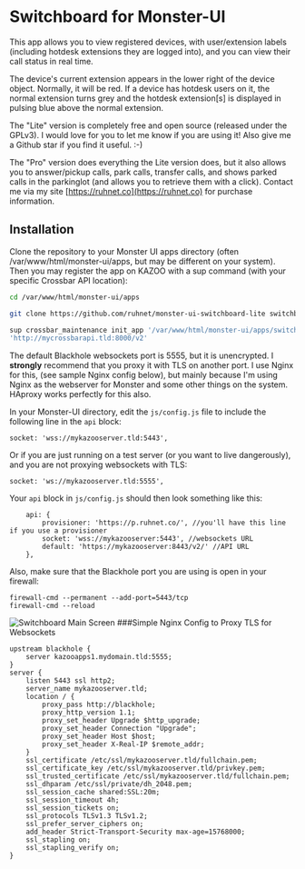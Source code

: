 # Switchboard for Monster-UI

This app allows you to view registered devices, with user/extension labels (including hotdesk extensions they are logged into), and you can view their call status in real time.

The device's current extension appears in the lower right of the device object. Normally, it will be red. If a device has hotdesk users on it, the normal extension turns grey and the hotdesk extension[s] is displayed in pulsing blue above the normal extension.

The "Lite" version is completely free and open source (released under the GPLv3). I would love for you to let me know if you are using it! Also give me a Github star if you find it useful. :-)

The "Pro" version does everything the Lite version does, but it also allows you to answer/pickup calls, park calls, transfer calls, and shows parked calls in the parkinglot (and allows you to retrieve them with a click). Contact me via my site [https://ruhnet.co](https://ruhnet.co) for purchase information.

## Installation
Clone the repository to your Monster UI apps directory (often /var/www/html/monster-ui/apps, but may be different on your system). Then you may register the app on KAZOO with a sup command (with your specific Crossbar API location):

```bash
cd /var/www/html/monster-ui/apps

git clone https://github.com/ruhnet/monster-ui-switchboard-lite switchboard

sup crossbar_maintenance init_app '/var/www/html/monster-ui/apps/switchboard' \
'http://mycrossbarapi.tld:8000/v2'
```
The default Blackhole websockets port is 5555, but it is unencrypted. I **strongly** recommend that you proxy it with TLS on another port. I use Nginx for this, (see sample Nginx config below), but mainly because I'm using Nginx as the webserver for Monster and some other things on the system. HAproxy works perfectly for this also.

In your Monster-UI directory, edit the `js/config.js` file to include the following line in the `api` block:
```
socket: 'wss://mykazooserver.tld:5443',
```

Or if you are just running on a test server (or you want to live dangerously), and you are not proxying websockets with TLS:
```
socket: 'ws://mykazooserver.tld:5555',
```
Your `api` block in `js/config.js` should then look something like this:
```
    api: {
        provisioner: 'https://p.ruhnet.co/', //you'll have this line if you use a provisioner
        socket: 'wss://mykazooserver:5443', //websockets URL
        default: 'https://mykazooserver:8443/v2/' //API URL
    },
```

Also, make sure that the Blackhole port you are using is open in your firewall:
```
firewall-cmd --permanent --add-port=5443/tcp
firewall-cmd --reload
```

![Switchboard Main Screen](https://github.com/ruhnet/monster-ui-switchboard-lite/raw/master/metadata/screenshots/switchboard.png)
###Simple Nginx Config to Proxy TLS for Websockets
```
upstream blackhole {
    server kazooapps1.mydomain.tld:5555;
}
server {
    listen 5443 ssl http2;
    server_name mykazooserver.tld;
    location / {
		proxy_pass http://blackhole;
    	proxy_http_version 1.1;
		proxy_set_header Upgrade $http_upgrade;
		proxy_set_header Connection "Upgrade";
		proxy_set_header Host $host;
		proxy_set_header X-Real-IP $remote_addr;
    }
    ssl_certificate /etc/ssl/mykazooserver.tld/fullchain.pem;
    ssl_certificate_key /etc/ssl/mykazooserver.tld/privkey.pem;
    ssl_trusted_certificate /etc/ssl/mykazooserver.tld/fullchain.pem;
    ssl_dhparam /etc/ssl/private/dh_2048.pem;
    ssl_session_cache shared:SSL:20m;
    ssl_session_timeout 4h;
    ssl_session_tickets on;
    ssl_protocols TLSv1.3 TLSv1.2;
    ssl_prefer_server_ciphers on;
    add_header Strict-Transport-Security max-age=15768000;
    ssl_stapling on;
    ssl_stapling_verify on;
}
```

